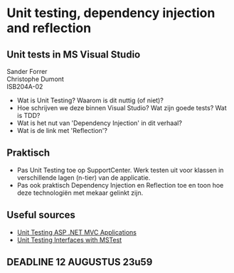 # Unit testing, dependency injection and reflection
## Unit tests in MS Visual Studio

Sander Forrer  
Christophe Dumont  
ISB204A-02

* Wat is Unit Testing? Waarom is dit nuttig (of niet)?
* Hoe schrijven we deze binnen Visual Studio? Wat zijn goede tests? Wat is TDD?
* Wat is het nut van 'Dependency Injection' in dit verhaal?
* Wat is de link met 'Reflection'?

## Praktisch

* Pas Unit Testing toe op SupportCenter. Werk testen uit voor klassen in verschillende lagen (n-tier) van de applicatie.
* Pas ook praktisch Dependency Injection en Reflection toe en toon hoe deze technologiën met mekaar gelinkt zijn.

## Useful sources
* [Unit Testing ASP .NET MVC Applications](https://docs.microsoft.com/en-us/aspnet/mvc/overview/older-versions-1/unit-testing/creating-unit-tests-for-asp-net-mvc-applications-cs)
* [Unit Testing Interfaces with MSTest](https://www.codeproject.com/Tips/609259/Unit-Testing-Interfaces-in-NET)

## DEADLINE 12 AUGUSTUS 23u59